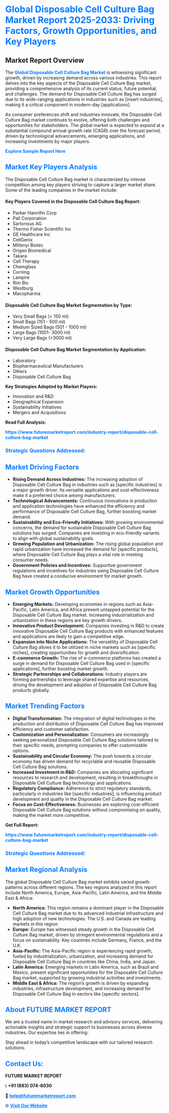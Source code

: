 <h1 style="color: #007BFF;">Global Disposable Cell Culture Bag Market Report 2025-2033: Driving Factors, Growth Opportunities, and Key Players</h1>

<section id="overview">
<h2>Market Report Overview</h2>
<p>The <a href="https://www.futuremarketreport.com/industry-report/disposable-cell-culture-bag-market" style="color: #007BFF; text-decoration: none;"><strong>Global Disposable Cell Culture Bag Market</strong></a> is witnessing significant growth, driven by increasing demand across various industries. This report delves into the key aspects of the Disposable Cell Culture Bag market, providing a comprehensive analysis of its current status, future potential, and challenges. The demand for Disposable Cell Culture Bag has surged due to its wide-ranging applications in industries such as [insert industries], making it a critical component in modern-day [applications].</p>
<p>As consumer preferences shift and industries innovate, the Disposable Cell Culture Bag market continues to evolve, offering both challenges and opportunities for stakeholders. The global market is expected to expand at a substantial compound annual growth rate (CAGR) over the forecast period, driven by technological advancements, emerging applications, and increasing investments by major players.</p>
</section>

<section id="overview">
<p><a href="https://www.futuremarketreport.com/request-sample/reportId=127093" style="color: #007BFF; text-decoration: none;"><strong>Explore Sample Report Here</strong></a></p>
</section>

<section id="key-players">
<h2 style="color: #007BFF;">Market Key Players Analysis</h2>
<p>The Disposable Cell Culture Bag market is characterized by intense competition among key players striving to capture a larger market share. Some of the leading companies in the market include:</p>
<h4>Key Players Covered in the Disposable Cell Culture Bag Report:</h4>
<ul><li>Parker Hannifin Corp</li><li>Pall Corporation</li><li>Sartorious AG</li><li>Thermo Fisher Scientific Inc</li><li>GE Healthcare Inc</li><li>CellGenix</li><li>Miltenyi Biotec</li><li>Origen Biomedical</li><li>Takara</li><li>Cell Therapy</li><li>Chemglass</li><li>Corning</li><li>Lampire</li><li>Rim Bio</li><li>Westburg</li><li>Macopharma</li></ul>
<h4>Disposable Cell Culture Bag Market Segmentation by Type:</h4>
<ul><li>Very Small Bags (&lt; 150 ml)</li><li>Small Bags (151 - 500 ml)</li><li>Medium Sized Bags (501 - 1000 ml)</li><li>Large Bags (1001- 3000 ml)</li><li>Very Large Bags (&gt;3000 ml)</li></ul>

<h4>Disposable Cell Culture Bag Market Segmentation by Application:</h4>
<ul><li>Laboratory</li><li>Biopharmaceutical Manufacturers</li><li>Others</li><li>Disposable Cell Culture Bag</li></ul>
<p><strong>Key Strategies Adopted by Market Players:</strong></p>
<ul>
<li>Innovation and R&D</li>
<li>Geographical Expansion</li>
<li>Sustainability Initiatives</li>
<li>Mergers and Acquisitions</li>
</ul>
</section>

<section>
<p><strong>Read Full Analysis: </strong></p><a href="https://www.futuremarketreport.com/industry-report/disposable-cell-culture-bag-market" style="color: #007BFF; text-decoration: none;"><strong>https://www.futuremarketreport.com/industry-report/disposable-cell-culture-bag-market</strong></a>
<h3 style="color: #007BFF;">Strategic Questions Addressed:</h3>
</section>

<section id="driving-factors">
<h2 style="color: #007BFF;">Market Driving Factors</h2>
<ul>
<li><strong>Rising Demand Across Industries:</strong> The increasing adoption of Disposable Cell Culture Bag in industries such as [specific industries] is a major growth driver. Its versatile applications and cost-effectiveness make it a preferred choice among manufacturers.</li>
<li><strong>Technological Advancements:</strong> Continuous innovations in production and application technologies have enhanced the efficiency and performance of Disposable Cell Culture Bag, further boosting market demand.</li>
<li><strong>Sustainability and Eco-Friendly Initiatives:</strong> With growing environmental concerns, the demand for sustainable Disposable Cell Culture Bag solutions has surged. Companies are investing in eco-friendly variants to align with global sustainability goals.</li>
<li><strong>Growing Population and Urbanization:</strong> The rising global population and rapid urbanization have increased the demand for [specific products], where Disposable Cell Culture Bag plays a vital role in meeting consumer needs.</li>
<li><strong>Government Policies and Incentives:</strong> Supportive government regulations and incentives for industries using Disposable Cell Culture Bag have created a conducive environment for market growth.</li>
</ul>
</section>

<section id="growth-opportunities">
<h2 style="color: #007BFF;">Market Growth Opportunities</h2>
<ul>
<li><strong>Emerging Markets:</strong> Developing economies in regions such as Asia-Pacific, Latin America, and Africa present untapped potential for the Disposable Cell Culture Bag market. Increasing industrialization and urbanization in these regions are key growth drivers.</li>
<li><strong>Innovative Product Development:</strong> Companies investing in R&D to create innovative Disposable Cell Culture Bag products with enhanced features and applications are likely to gain a competitive edge.</li>
<li><strong>Expansion into Niche Applications:</strong> The versatility of Disposable Cell Culture Bag allows it to be utilized in niche markets such as [specific niches], creating opportunities for growth and diversification.</li>
<li><strong>E-commerce Growth:</strong> The rise of e-commerce platforms has created a surge in demand for Disposable Cell Culture Bag used in [specific applications], further boosting market growth.</li>
<li><strong>Strategic Partnerships and Collaborations:</strong> Industry players are forming partnerships to leverage shared expertise and resources, driving the development and adoption of Disposable Cell Culture Bag products globally.</li>
</ul>
</section>

<section id="trending-factors">
<h2 style="color: #007BFF;">Market Trending Factors</h2>
<ul>
<li><strong>Digital Transformation:</strong> The integration of digital technologies in the production and distribution of Disposable Cell Culture Bag has improved efficiency and customer satisfaction.</li>
<li><strong>Customization and Personalization:</strong> Consumers are increasingly seeking personalized Disposable Cell Culture Bag solutions tailored to their specific needs, prompting companies to offer customizable options.</li>
<li><strong>Sustainability and Circular Economy:</strong> The push towards a circular economy has driven demand for recyclable and reusable Disposable Cell Culture Bag solutions.</li>
<li><strong>Increased Investment in R&D:</strong> Companies are allocating significant resources to research and development, resulting in breakthroughs in Disposable Cell Culture Bag technology and applications.</li>
<li><strong>Regulatory Compliance:</strong> Adherence to strict regulatory standards, particularly in industries like [specific industries], is influencing product development and quality in the Disposable Cell Culture Bag market.</li>
<li><strong>Focus on Cost-Effectiveness:</strong> Businesses are exploring cost-efficient Disposable Cell Culture Bag solutions without compromising on quality, making the market more competitive.</li>
</ul>
</section>

<section>
<p><strong>Get Full Report: </strong></p><a href="https://www.futuremarketreport.com/industry-report/disposable-cell-culture-bag-market" style="color: #007BFF; text-decoration: none;"><strong>https://www.futuremarketreport.com/industry-report/disposable-cell-culture-bag-market</strong></a>
<h3 style="color: #007BFF;">Strategic Questions Addressed:</h3>
</section>


<section id="regional-analysis">
<h2 style="color: #007BFF;">Market Regional Analysis</h2>
<p>The global Disposable Cell Culture Bag market exhibits varied growth patterns across different regions. The key regions analyzed in this report include North America, Europe, Asia-Pacific, Latin America, and the Middle East & Africa:</p>
<ul>
<li><strong>North America:</strong> This region remains a dominant player in the Disposable Cell Culture Bag market due to its advanced industrial infrastructure and high adoption of new technologies. The U.S. and Canada are leading markets in this region.</li>
<li><strong>Europe:</strong> Europe has witnessed steady growth in the Disposable Cell Culture Bag market, driven by stringent environmental regulations and a focus on sustainability. Key countries include Germany, France, and the U.K.</li>
<li><strong>Asia-Pacific:</strong> The Asia-Pacific region is experiencing rapid growth, fueled by industrialization, urbanization, and increasing demand for Disposable Cell Culture Bag in countries like China, India, and Japan.</li>
<li><strong>Latin America:</strong> Emerging markets in Latin America, such as Brazil and Mexico, present significant opportunities for the Disposable Cell Culture Bag market, supported by growing industrial activities and investments.</li>
<li><strong>Middle East & Africa:</strong> The region’s growth is driven by expanding industries, infrastructure development, and increasing demand for Disposable Cell Culture Bag in sectors like [specific sectors].</li>
</ul>
</section>

<footer>
<h2 style="color: #007BFF;">About FUTURE MARKET REPORT</h2>
<p>We are a trusted name in market research and advisory services, delivering actionable insights and strategic support to businesses across diverse industries. Our expertise lies in offering:</p>

<p>Stay ahead in today’s competitive landscape with our tailored research solutions.</p>

<h2 style="color: #007BFF;">Contact Us:</h2>
<p><strong>FUTURE MARKET REPORT</strong></p>
<p>📞 <strong>+91 (883) 074-8030</strong></p>
<p>📧 <strong><a href="mailto:help@futuremarketreport.com" style="color: #007BFF;">help@futuremarketreport.com</a></strong></p>
<p>🌐 <strong><a href="https://www.futuremarketreport.com/" style="color: #007BFF;">Visit Our Website</a></strong></p>
</footer>